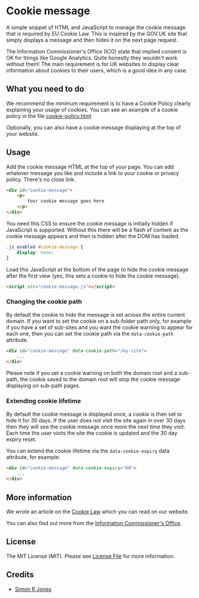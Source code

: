 # Cookie message 

A simple snippet of HTML and JavaScript to manage the cookie message that is required by EU Cookie Law. This is inspired
by the GOV.UK site that simply displays a message and then hides it on the next page request.

The Information Commissioner's Office (ICO) state that implied consent is OK for things like Google Analytics. Quite 
honestly they wouldn't work without them! The main requirement is for UK websites to display clear information about cookies to their users, 
which is a good idea in any case.

## What you need to do

We recommend the minimum requirement is to have a Cookie Policy clearly explaining your usage of cookies. You can see an example
of a cookie policy in the file [cookie-policy.html](cookie-policy.html)

Optionally, you can also have a cookie message displaying at the top of your website. 

## Usage

Add the cookie message HTML at the top of your page. You can add whatever message you like and include a link to your 
cookie or privacy policy. There's no close link.

```html
<div id="cookie-message">
    <p>
        Your cookie message goes here
    </p>
</div>
```

You need this CSS to ensure the cookie message is initially hidden if JavaScript is supported. Without this there will be 
a flash of content as the cookie message appears and then is hidden after the DOM has loaded.

```css
.js_enabled #cookie-message {
    display: none;
}
```

Load this JavaScript at the bottom of the page to hide the cookie message after the first view (yes, this sets a cookie to hide the cookie message).

```html
<script src="cookie-message.js"></script>
```

### Changing the cookie path

By default the cookie to hide the message is set across the entire current domain. If you want to set the cookie on a sub-folder 
path only, for example if you have a set of sub-sites and you want the cookie warning to appear for each one, then you can 
set the cookie path via the `data-cookie-path` attribute. 

```html
<div id="cookie-message" data-cookie-path="/my-site">
    ...
</div>
``` 

Please note if you set a cookie warning on both the domain root and a sub-path, the cookie saved to the domain root will stop
the cookie message displaying on sub-path pages.

### Extending cookie lifetime

By default the cookie message is displayed once, a cookie is then set to hide it for 30 days. If the user does not visit 
the site again in over 30 days then they will see the cookie message once more the next time they visit. Each time the user 
visits the site the cookie is updated and the 30 day expiry reset.

You can extend the cookie lifetime via the `data-cookie-expiry` data attribute, for example:

```html
<div id="cookie-message" data-cookie-expiry="60">
    ...
</div>
```

## More information

We wrote an article on the [Cookie Law](http://www.studio24.net/blog/clarification-on-cookie-law/) which you can read on our website.

You can also find out more from the [Information Commissioner's Office](https://ico.org.uk/for-organisations/guide-to-pecr/cookies-and-similar-technologies/).
 
## License

The MIT License (MIT). Please see [License File](LICENSE.md) for more information.

## Credits

- [Simon R Jones](https://github.com/simonrjones)